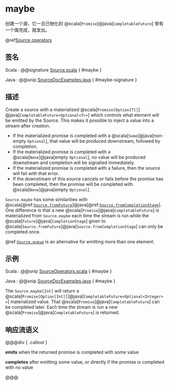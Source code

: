 # maybe

创建一个源，它一旦已物化的 @scala[`Promise`]@java[`CompletableFuture`] 带有一个值完成，就发出。

@ref[Source operators](../index.md#source-operators)

## 签名

Scala
 :   @@signature [Source.scala](/akka-stream/src/main/scala/akka/stream/scaladsl/Source.scala) { #maybe }

Java
:   @@snip [SourceDocExamples.java](/akka-docs/src/test/java/jdocs/stream/operators/SourceDocExamples.java) { #maybe-signature }

## 描述

Create a source with a materialized @scala[`Promise[Option[T]]`] @java[`CompletableFuture<Optional<T>>`] which
controls what element will be emitted by the Source. This makes it possible to inject a value into a stream
after creation.

* If the materialized promise is completed with a @scala[`Some`]@java[non-empty `Optional`],
  that value will be produced downstream, followed by completion.
* If the materialized promise is completed with a @scala[`None`]@java[empty `Optional`],
  no value will be produced downstream and completion will be signalled immediately.
* If the materialized promise is completed with a failure, then the source will fail with that error.
* If the downstream of this source cancels or fails before the promise has been completed, then the promise will be completed
  with @scala[`None`]@java[empty `Optional`].

`Source.maybe` has some similarities with @scala[@ref:[`Source.fromFuture`](fromFuture.md)]@java[@ref:[`Source.fromCompletionStage`](fromCompletionStage.md)].
One difference is that a new @scala[`Promise`]@java[`CompletableFuture`] is materialized from `Source.maybe` each time
the stream is run while the @scala[`Future`]@java[`CompletionStage`] given to 
@scala[`Source.fromFuture`]@java[`Source.fromCompletionStage`] can only be completed once.

@ref:[`Source.queue`](queue.md) is an alternative for emitting more than one element. 

## 示例

Scala
:   @@snip [SourceOperators.scala](/akka-docs/src/test/scala/docs/stream/operators/SourceOperators.scala) { #maybe }

Java
:   @@snip [SourceDocExamples.java](/akka-docs/src/test/java/jdocs/stream/operators/SourceDocExamples.java) { #maybe }

The `Source.maybe[Int]` will return a @scala[`Promise[Option[Int]]`]@java[`CompletableFuture<Optional<Integer>>`]
materialized value. That @scala[`Promise`]@java[`CompletableFuture`] can be completed later. Each time the stream
is run a new @scala[`Promise`]@java[`CompletableFuture`] is returned. 

## 响应流语义

@@@div { .callout }

**emits** when the returned promise is completed with some value

**completes** after emitting some value, or directly if the promise is completed with no value

@@@

